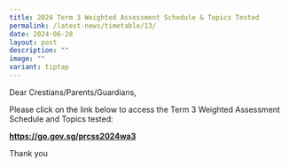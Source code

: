 ```yaml
---
title: 2024 Term 3 Weighted Assessment Schedule & Topics Tested
permalink: /latest-news/timetable/13/
date: 2024-06-28
layout: post
description: ""
image: ""
variant: tiptap
---
```

<p>Dear Crestians/Parents/Guardians,</p>
<p>Please click on the link below to access the Term 3 Weighted Assessment
Schedule and Topics tested:</p>
<p><strong><a href="https://go.gov.sg/prcss2024wa3" rel="noopener noreferrer nofollow" target="_blank">https://go.gov.sg/prcss2024wa3</a></strong>
</p>
<p></p>
<p>Thank you</p>